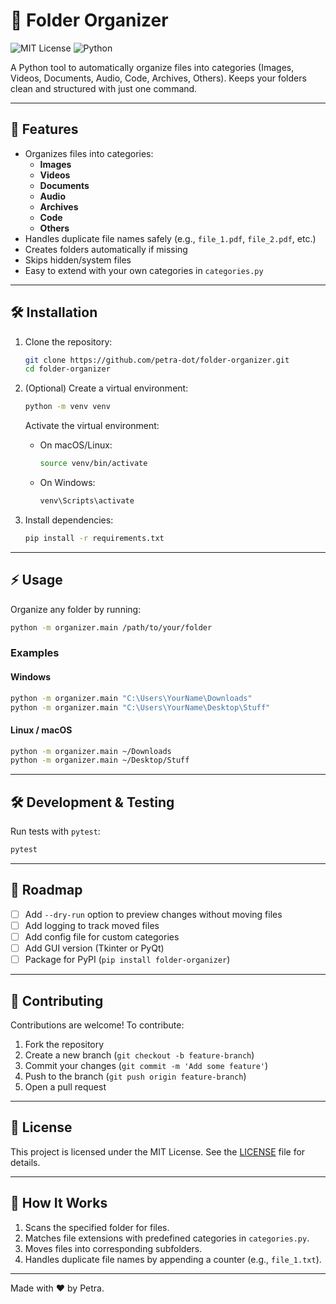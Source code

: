 # 📂 Folder Organizer

![MIT License](https://img.shields.io/badge/License-MIT-blue.svg)
![Python](https://img.shields.io/badge/Python-3.10%2B-brightgreen)

A Python tool to automatically organize files into categories (Images, Videos, Documents, Audio, Code, Archives, Others). Keeps your folders clean and structured with just one command.

---

## 🚀 Features

- Organizes files into categories:
  - **Images**
  - **Videos**
  - **Documents**
  - **Audio**
  - **Archives**
  - **Code**
  - **Others**
- Handles duplicate file names safely (e.g., `file_1.pdf`, `file_2.pdf`, etc.)
- Creates folders automatically if missing
- Skips hidden/system files
- Easy to extend with your own categories in `categories.py`

---

## 🛠️ Installation

1. Clone the repository:

   ```bash
   git clone https://github.com/petra-dot/folder-organizer.git
   cd folder-organizer
   ```

2. (Optional) Create a virtual environment:

   ```bash
   python -m venv venv
   ```

   Activate the virtual environment:

   - On macOS/Linux:
     ```bash
     source venv/bin/activate
     ```
   - On Windows:
     ```bash
     venv\Scripts\activate
     ```

3. Install dependencies:

   ```bash
   pip install -r requirements.txt
   ```

---

## ⚡ Usage

Organize any folder by running:

```bash
python -m organizer.main /path/to/your/folder
```

### Examples

#### Windows

```bash
python -m organizer.main "C:\Users\YourName\Downloads"
python -m organizer.main "C:\Users\YourName\Desktop\Stuff"
```

#### Linux / macOS

```bash
python -m organizer.main ~/Downloads
python -m organizer.main ~/Desktop/Stuff
```

---

## 🛠️ Development & Testing

Run tests with `pytest`:

```bash
pytest
```

---

## 📌 Roadmap

- [ ] Add `--dry-run` option to preview changes without moving files
- [ ] Add logging to track moved files
- [ ] Add config file for custom categories
- [ ] Add GUI version (Tkinter or PyQt)
- [ ] Package for PyPI (`pip install folder-organizer`)

---

## 🤝 Contributing

Contributions are welcome! To contribute:

1. Fork the repository
2. Create a new branch (`git checkout -b feature-branch`)
3. Commit your changes (`git commit -m 'Add some feature'`)
4. Push to the branch (`git push origin feature-branch`)
5. Open a pull request

---

## 📜 License

This project is licensed under the MIT License. See the [LICENSE](LICENSE) file for details.

---

## 🧠 How It Works

1. Scans the specified folder for files.
2. Matches file extensions with predefined categories in `categories.py`.
3. Moves files into corresponding subfolders.
4. Handles duplicate file names by appending a counter (e.g., `file_1.txt`).

---

Made with ❤️ by Petra.
